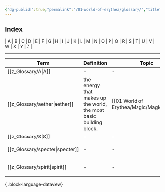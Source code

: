 ```yaml
---
{"dg-publish":true,"permalink":"/01-world-of-erythea/glossary/","title":"Glossary","contentClasses":"h-line hr-no-icon","dgShowInlineTitle":true,"noteIcon":null}
---
```


## Index
| A | B | C | D | E | F | G | H | I | J | K | L | M | N | O | P | Q | R | S | T | U | V | W | X | Y | Z |



---

| Term                               | Definition                                                         | Topic                                         | Related                                                                                         |
| ---------------------------------- | ------------------------------------------------------------------ | --------------------------------------------- | ----------------------------------------------------------------------------------------------- |
| [[z_Glossary/A\|A]]             | \-                                                                 | \-                                            | <ul></ul>                                                                                       |
| [[z_Glossary/aether\|aether]]   | the energy that makes up the world, the most basic building block. | [[01 World of Erythea/Magic/Magic\|Magic]] | <ul><li>[[z_Glossary/specter.md\\|specter]]</li><li>[[z_Glossary/spirit.md\\|spirit]]</li></ul> |
| [[z_Glossary/S\|S]]             | \-                                                                 | \-                                            | <ul></ul>                                                                                       |
| [[z_Glossary/specter\|specter]] | \-                                                                 | \-                                            | <ul><li>[[z_Glossary/aether.md\\|aether]]</li></ul>                                             |
| [[z_Glossary/spirit\|spirit]]   | \-                                                                 | \-                                            | <ul><li>[[z_Glossary/aether.md\\|aether]]</li></ul>                                             |

{ .block-language-dataview}


